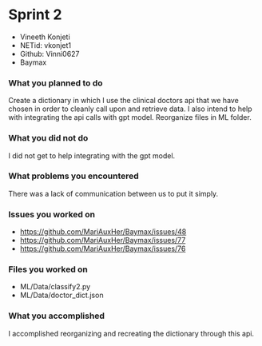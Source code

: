 # Sprint 2
- Vineeth Konjeti
- NETid: vkonjet1
- Github: Vinni0627
- Baymax

### What you planned to do
Create a dictionary in which I use the clinical doctors api that we have chosen in order to cleanly call upon and retrieve data. I also intend to 
help with integrating the api calls with gpt model. Reorganize files in ML folder.


### What you did not do
I did not get to help integrating with the gpt model. 

### What problems you encountered
There was a lack of communication between us to put it simply. 


### Issues you worked on
- https://github.com/MariAuxHer/Baymax/issues/48
- https://github.com/MariAuxHer/Baymax/issues/77
- https://github.com/MariAuxHer/Baymax/issues/76

### Files you worked on
- ML/Data/classify2.py
- ML/Data/doctor_dict.json

### What you accomplished
I accomplished reorganizing and recreating the dictionary through this api.
